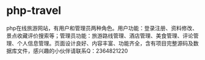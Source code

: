 # php-travel
php在线旅游网站，有用户和管理员两种角色。用户功能：登录注册、资料修改、景点收藏评价搜索等；管理员功能：旅游路线管理、酒店管理、美食管理、评论管理、个人信息管理。页面设计良好、内容丰富、功能齐全，含有项目完整源码及数据库文件，感兴趣的小伙伴请联系Q：2364821220
